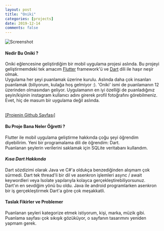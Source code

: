 ```yaml
---
layout: post
title: "Oniki"
categories: [projects]
date: 2019-12-14
comments: false
---
```


![Screenshot](../../../../assets/img/onikiss.jpg)

#### **Nedir Bu Oniki ?**

Oniki eğlencesine geliştirdiğim bir mobil uygulama projesi aslında. Bu projeyi geliştirmemdeki tek amacım [Flutter](https://flutter.dev) framework'ü ve [Dart](https://dart.dev) dili ile haşır neşir olmak.<br>
Uygulama her şeyi puanlamak üzerine kurulu. Aslında daha çok insanları puanlamak (biliyorum, kulağa hoş gelmiyor :). 'Oniki' ismi de puanlamanın 12 üzerinden olmasından geliyor. Uygulamanın en iyi özelliği de puanladığınız şeyin/kişinin instagram kullanıcı adını girerek profil fotoğrafını görebilmeniz. Evet, hiç de masum bir uygulama değil aslında.<br><br>

[[Projenin Github Sayfası]](https://github.com/aeren108/oniki)

#### **Bu Proje Bana Neler Öğretti ?**
Flutter ile mobil uygulama geliştirme hakkında çoğu şeyi öğrendim diyebilirim. Yeni bir programalama dili de öğrendim: Dart.<br>
Puanlanan şeylerin verilerini saklamak için SQLite veritabanı kullandım.

#### *Kısa Dart Hakkında*
Dart sözdizimi olarak Java ve C#'a oldukça benzediğinden alışmam çok sürmedi.
Dart tek thread'li bir dil ve asenkron işlemleri async / await keywordleri veya Isolate yapılarıyla kolayca gerçekleştirebiliyorsunuz.
Dart'ın en sevdiğim yönü bu oldu. Java ile android programlarken asenkron bir iş gerçekleştirmek Dart'a göre çok meşakkatli. 

#### **Taslak Fikirler ve Problemer**
Puanlanan şeyleri kategorize etmek istiyorum, kişi, marka, müzik gibi.<br>
Puanlama sayfası çok sıkışık gözüküyor, o sayfanın tasarımını yeniden yapmam gerek.


